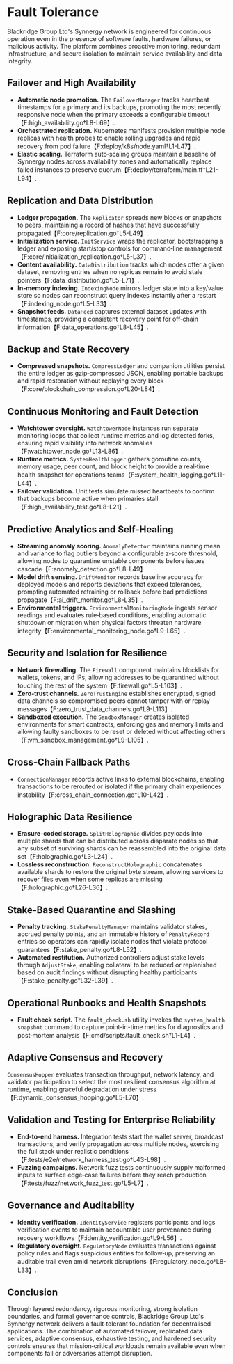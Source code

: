 # Fault Tolerance

Blackridge Group Ltd's Synnergy network is engineered for continuous operation even in the presence of software faults, hardware failures, or malicious activity. The platform combines proactive monitoring, redundant infrastructure, and secure isolation to maintain service availability and data integrity.

## Failover and High Availability

- **Automatic node promotion.** The `FailoverManager` tracks heartbeat timestamps for a primary and its backups, promoting the most recently responsive node when the primary exceeds a configurable timeout【F:high_availability.go†L8-L69】.
- **Orchestrated replication.** Kubernetes manifests provision multiple node replicas with health probes to enable rolling upgrades and rapid recovery from pod failure【F:deploy/k8s/node.yaml†L1-L47】.
- **Elastic scaling.** Terraform auto‑scaling groups maintain a baseline of Synnergy nodes across availability zones and automatically replace failed instances to preserve quorum【F:deploy/terraform/main.tf†L21-L94】.

## Replication and Data Distribution

- **Ledger propagation.** The `Replicator` spreads new blocks or snapshots to peers, maintaining a record of hashes that have successfully propagated【F:core/replication.go†L5-L49】.
- **Initialization service.** `InitService` wraps the replicator, bootstrapping a ledger and exposing start/stop controls for command‑line management【F:core/initialization_replication.go†L5-L37】.
- **Content availability.** `DataDistribution` tracks which nodes offer a given dataset, removing entries when no replicas remain to avoid stale pointers【F:data_distribution.go†L5-L71】.
- **In‑memory indexing.** `IndexingNode` mirrors ledger state into a key/value store so nodes can reconstruct query indexes instantly after a restart【F:indexing_node.go†L5-L33】.
- **Snapshot feeds.** `DataFeed` captures external dataset updates with timestamps, providing a consistent recovery point for off‑chain information【F:data_operations.go†L8-L45】.

## Backup and State Recovery

- **Compressed snapshots.** `CompressLedger` and companion utilities persist the entire ledger as gzip‑compressed JSON, enabling portable backups and rapid restoration without replaying every block【F:core/blockchain_compression.go†L20-L84】.

## Continuous Monitoring and Fault Detection

- **Watchtower oversight.** `WatchtowerNode` instances run separate monitoring loops that collect runtime metrics and log detected forks, ensuring rapid visibility into network anomalies【F:watchtower_node.go†L13-L86】.
- **Runtime metrics.** `SystemHealthLogger` gathers goroutine counts, memory usage, peer count, and block height to provide a real‑time health snapshot for operations teams【F:system_health_logging.go†L11-L44】.
- **Failover validation.** Unit tests simulate missed heartbeats to confirm that backups become active when primaries stall【F:high_availability_test.go†L8-L21】.

## Predictive Analytics and Self-Healing

- **Streaming anomaly scoring.** `AnomalyDetector` maintains running mean and variance to flag outliers beyond a configurable z‑score threshold, allowing nodes to quarantine unstable components before issues cascade【F:anomaly_detection.go†L8-L49】.
- **Model drift sensing.** `DriftMonitor` records baseline accuracy for deployed models and reports deviations that exceed tolerances, prompting automated retraining or rollback before bad predictions propagate【F:ai_drift_monitor.go†L8-L35】.
- **Environmental triggers.** `EnvironmentalMonitoringNode` ingests sensor readings and evaluates rule‑based conditions, enabling automatic shutdown or migration when physical factors threaten hardware integrity【F:environmental_monitoring_node.go†L9-L65】.

## Security and Isolation for Resilience

- **Network firewalling.** The `Firewall` component maintains blocklists for wallets, tokens, and IPs, allowing addresses to be quarantined without touching the rest of the system【F:firewall.go†L5-L103】.
- **Zero‑trust channels.** `ZeroTrustEngine` establishes encrypted, signed data channels so compromised peers cannot tamper with or replay messages【F:zero_trust_data_channels.go†L9-L113】.
- **Sandboxed execution.** The `SandboxManager` creates isolated environments for smart contracts, enforcing gas and memory limits and allowing faulty sandboxes to be reset or deleted without affecting others【F:vm_sandbox_management.go†L9-L105】.

## Cross‑Chain Fallback Paths

- `ConnectionManager` records active links to external blockchains, enabling transactions to be rerouted or isolated if the primary chain experiences instability【F:cross_chain_connection.go†L10-L42】.

## Holographic Data Resilience

- **Erasure-coded storage.** `SplitHolographic` divides payloads into multiple shards that can be distributed across disparate nodes so that any subset of surviving shards can be reassembled into the original data set【F:holographic.go†L3-L24】.
- **Lossless reconstruction.** `ReconstructHolographic` concatenates available shards to restore the original byte stream, allowing services to recover files even when some replicas are missing【F:holographic.go†L26-L36】.

## Stake‑Based Quarantine and Slashing

- **Penalty tracking.** `StakePenaltyManager` maintains validator stakes, accrued penalty points, and an immutable history of `PenaltyRecord` entries so operators can rapidly isolate nodes that violate protocol guarantees【F:stake_penalty.go†L8-L52】.
- **Automated restitution.** Authorized controllers adjust stake levels through `AdjustStake`, enabling collateral to be reduced or replenished based on audit findings without disrupting healthy participants【F:stake_penalty.go†L32-L39】.

## Operational Runbooks and Health Snapshots

- **Fault check script.** The `fault_check.sh` utility invokes the `system_health snapshot` command to capture point-in-time metrics for diagnostics and post‑mortem analysis【F:cmd/scripts/fault_check.sh†L1-L4】.

## Adaptive Consensus and Recovery

`ConsensusHopper` evaluates transaction throughput, network latency, and validator participation to select the most resilient consensus algorithm at runtime, enabling graceful degradation under stress【F:dynamic_consensus_hopping.go†L5-L70】.

## Validation and Testing for Enterprise Reliability

- **End‑to‑end harness.** Integration tests start the wallet server, broadcast transactions, and verify propagation across multiple nodes, exercising the full stack under realistic conditions【F:tests/e2e/network_harness_test.go†L43-L98】.
- **Fuzzing campaigns.** Network fuzz tests continuously supply malformed inputs to surface edge‑case failures before they reach production【F:tests/fuzz/network_fuzz_test.go†L5-L7】.

## Governance and Auditability

- **Identity verification.** `IdentityService` registers participants and logs verification events to maintain accountable user provenance during recovery workflows【F:identity_verification.go†L9-L56】.
- **Regulatory oversight.** `RegulatoryNode` evaluates transactions against policy rules and flags suspicious entities for follow‑up, preserving an auditable trail even amid network disruptions【F:regulatory_node.go†L8-L33】.

## Conclusion

Through layered redundancy, rigorous monitoring, strong isolation boundaries, and formal governance controls, Blackridge Group Ltd's Synnergy network delivers a fault‑tolerant foundation for decentralised applications. The combination of automated failover, replicated data services, adaptive consensus, exhaustive testing, and hardened security controls ensures that mission‑critical workloads remain available even when components fail or adversaries attempt disruption.
